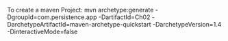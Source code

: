 To create a maven Project:
mvn archetype:generate -DgroupId=com.persistence.app -DartifactId=Ch02 -DarchetypeArtifactId=maven-archetype-quickstart -DarchetypeVersion=1.4 -DinteractiveMode=false
